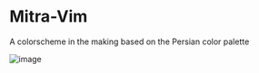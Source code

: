 # Mitra-Vim
A colorscheme in the making based on the Persian color palette 

![image](https://github.com/wolandark/Mitra-Vim/assets/107309764/ec2fbde0-c5da-4b07-8c18-99e2e1dea2aa)
